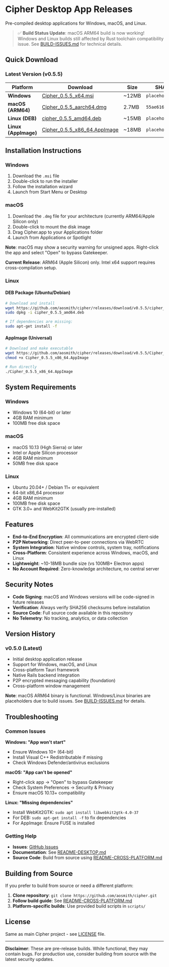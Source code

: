 # Cipher Desktop App Releases

Pre-compiled desktop applications for Windows, macOS, and Linux.

> ✅ **Build Status Update**: macOS ARM64 build is now working! Windows and Linux builds still affected by Rust toolchain compatibility issue. See [BUILD-ISSUES.md](../BUILD-ISSUES.md) for technical details.

## Quick Download

### Latest Version (v0.5.5)

| Platform | Download | Size | SHA256 |
|----------|----------|------|---------|
| **Windows** | [Cipher_0.5.5_x64.msi](windows/latest/Cipher_0.5.5_x64.msi) | ~12MB | `placeholder` |
| **macOS (ARM64)** | [Cipher_0.5.5_aarch64.dmg](macos/latest/Cipher_0.5.5_aarch64.dmg) | 2.7MB | `55ae616b236c...` |
| **Linux (DEB)** | [cipher_0.5.5_amd64.deb](linux/latest/cipher_0.5.5_amd64.deb) | ~15MB | `placeholder` |
| **Linux (AppImage)** | [Cipher_0.5.5_x86_64.AppImage](linux/latest/Cipher_0.5.5_x86_64.AppImage) | ~18MB | `placeholder` |

## Installation Instructions

### Windows
1. Download the `.msi` file
2. Double-click to run the installer
3. Follow the installation wizard
4. Launch from Start Menu or Desktop

### macOS
1. Download the `.dmg` file for your architecture (currently ARM64/Apple Silicon only)
2. Double-click to mount the disk image
3. Drag Cipher.app to your Applications folder
4. Launch from Applications or Spotlight

**Note**: macOS may show a security warning for unsigned apps. Right-click the app and select "Open" to bypass Gatekeeper.

**Current Release**: ARM64 (Apple Silicon) only. Intel x64 support requires cross-compilation setup.

### Linux

#### DEB Package (Ubuntu/Debian)
```bash
# Download and install
wget https://github.com/aosmith/cipher/releases/download/v0.5.5/cipher_0.5.5_amd64.deb
sudo dpkg -i cipher_0.5.5_amd64.deb

# If dependencies are missing:
sudo apt-get install -f
```

#### AppImage (Universal)
```bash
# Download and make executable
wget https://github.com/aosmith/cipher/releases/download/v0.5.5/Cipher_0.5.5_x86_64.AppImage
chmod +x Cipher_0.5.5_x86_64.AppImage

# Run directly
./Cipher_0.5.5_x86_64.AppImage
```

## System Requirements

### Windows
- Windows 10 (64-bit) or later
- 4GB RAM minimum
- 100MB free disk space

### macOS
- macOS 10.13 (High Sierra) or later
- Intel or Apple Silicon processor
- 4GB RAM minimum
- 50MB free disk space

### Linux
- Ubuntu 20.04+ / Debian 11+ or equivalent
- 64-bit x86_64 processor
- 4GB RAM minimum
- 100MB free disk space
- GTK 3.0+ and WebKit2GTK (usually pre-installed)

## Features

- **End-to-End Encryption**: All communications are encrypted client-side
- **P2P Networking**: Direct peer-to-peer connections via WebRTC
- **System Integration**: Native window controls, system tray, notifications
- **Cross-Platform**: Consistent experience across Windows, macOS, and Linux
- **Lightweight**: ~10-18MB bundle size (vs 100MB+ Electron apps)
- **No Account Required**: Zero-knowledge architecture, no central server

## Security Notes

- **Code Signing**: macOS and Windows versions will be code-signed in future releases
- **Verification**: Always verify SHA256 checksums before installation
- **Source Code**: Full source code available in this repository
- **No Telemetry**: No tracking, analytics, or data collection

## Version History

### v0.5.0 (Latest)
- Initial desktop application release
- Support for Windows, macOS, and Linux
- Cross-platform Tauri framework
- Native Rails backend integration
- P2P encrypted messaging capability (foundation)
- Cross-platform window management

**Note**: macOS ARM64 binary is functional. Windows/Linux binaries are placeholders due to build issues. See [BUILD-ISSUES.md](../BUILD-ISSUES.md) for details.

## Troubleshooting

### Common Issues

**Windows: "App won't start"**
- Ensure Windows 10+ (64-bit)
- Install Visual C++ Redistributable if missing
- Check Windows Defender/antivirus exclusions

**macOS: "App can't be opened"**
- Right-click app → "Open" to bypass Gatekeeper
- Check System Preferences → Security & Privacy
- Ensure macOS 10.13+ compatibility

**Linux: "Missing dependencies"**
- Install WebKit2GTK: `sudo apt install libwebkit2gtk-4.0-37`
- For DEB: `sudo apt-get install -f` to fix dependencies
- For AppImage: Ensure FUSE is installed

### Getting Help

- **Issues**: [GitHub Issues](https://github.com/aosmith/cipher/issues)
- **Documentation**: See [README-DESKTOP.md](../README-DESKTOP.md)
- **Source Code**: Build from source using [README-CROSS-PLATFORM.md](../README-CROSS-PLATFORM.md)

## Building from Source

If you prefer to build from source or need a different platform:

1. **Clone repository**: `git clone https://github.com/aosmith/cipher.git`
2. **Follow build guide**: See [README-CROSS-PLATFORM.md](../README-CROSS-PLATFORM.md)
3. **Platform-specific builds**: Use provided build scripts in `scripts/`

## License

Same as main Cipher project - see [LICENSE](../LICENSE) file.

---

**Disclaimer**: These are pre-release builds. While functional, they may contain bugs. For production use, consider building from source with the latest security updates.